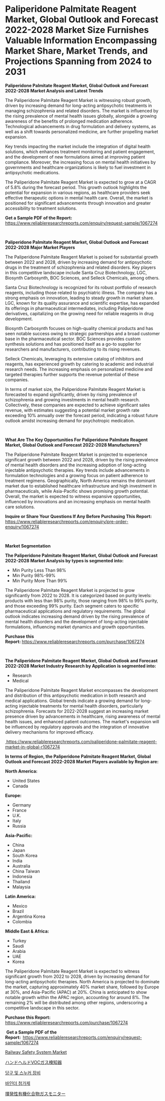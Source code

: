 <p><h1>Paliperidone Palmitate Reagent Market, Global Outlook and Forecast 2022-2028 Market Size Furnishes Valuable Information Encompassing Market Share, Market Trends, and Projections Spanning from 2024 to 2031</h1></p><p><strong>Paliperidone Palmitate Reagent Market, Global Outlook and Forecast 2022-2028 Market Analysis and Latest Trends</strong></p>
<p><p>The Paliperidone Palmitate Reagent Market is witnessing robust growth, driven by increasing demand for long-acting antipsychotic treatments in managing schizophrenia and related disorders. The market is influenced by the rising prevalence of mental health issues globally, alongside a growing awareness of the benefits of prolonged medication adherence. Technological advancements in drug formulation and delivery systems, as well as a shift towards personalized medicine, are further propelling market expansion.</p><p>Key trends impacting the market include the integration of digital health solutions, which enhances treatment monitoring and patient engagement, and the development of new formulations aimed at improving patient compliance. Moreover, the increasing focus on mental health initiatives by governments and healthcare organizations is likely to fuel investment in antipsychotic medications.</p><p>The Paliperidone Palmitate Reagent Market is expected to grow at a CAGR of 5.8% during the forecast period. This growth outlook highlights the potential for expansion in various regions, as healthcare providers seek effective therapeutic options in mental health care. Overall, the market is positioned for significant advancements through innovation and greater accessibility to treatment solutions.</p></p>
<p><strong>Get a Sample PDF of the Report:&nbsp;</strong> <a href="https://www.reliableresearchreports.com/enquiry/request-sample/1067274">https://www.reliableresearchreports.com/enquiry/request-sample/1067274</a></p>
<p>&nbsp;</p>
<p><strong>Paliperidone Palmitate Reagent Market, Global Outlook and Forecast 2022-2028 Major Market Players</strong></p>
<p><p>The Paliperidone Palmitate Reagent Market is poised for substantial growth between 2022 and 2028, driven by increasing demand for antipsychotic drugs in the treatment of schizophrenia and related disorders. Key players in this competitive landscape include Santa Cruz Biotechnology, LGC, Biosynth Carbosynth, BOC Sciences, and Selleck Chemicals, among others.</p><p>Santa Cruz Biotechnology is recognized for its robust portfolio of research reagents, including those related to psychiatric illness. The company has a strong emphasis on innovation, leading to steady growth in market share. LGC, known for its quality assurance and scientific expertise, has expanded its offerings in pharmaceutical intermediates, including Paliperidone derivatives, capitalizing on the growing need for reliable reagents in drug development.</p><p>Biosynth Carbosynth focuses on high-quality chemical products and has seen notable success owing to strategic partnerships and a broad customer base in the pharmaceutical sector. BOC Sciences provides custom synthesis solutions and has positioned itself as a go-to supplier for researchers and manufacturers, contributing to its rising revenues.</p><p>Selleck Chemicals, leveraging its extensive catalog of inhibitors and reagents, has experienced growth by catering to academic and industrial research needs. The increasing emphasis on personalized medicine and targeted therapies further supports the revenue potential of these companies.</p><p>In terms of market size, the Paliperidone Palmitate Reagent Market is forecasted to expand significantly, driven by rising prevalence of schizophrenia and growing investments in mental health research. Collectively, these companies are expected to achieve significant sales revenue, with estimates suggesting a potential market growth rate exceeding 10% annually over the forecast period, indicating a robust future outlook amidst increasing demand for psychotropic medication.</p></p>
<p>&nbsp;</p>
<p><strong>What Are The Key Opportunities For Paliperidone Palmitate Reagent Market, Global Outlook and Forecast 2022-2028 Manufacturers?</strong></p>
<p><p>The Paliperidone Palmitate Reagent Market is projected to experience significant growth between 2022 and 2028, driven by the rising prevalence of mental health disorders and the increasing adoption of long-acting injectable antipsychotic therapies. Key trends include advancements in formulation technologies and a growing focus on patient adherence to treatment regimens. Geographically, North America remains the dominant market due to established healthcare infrastructure and high investment in pharmaceuticals, while Asia-Pacific shows promising growth potential. Overall, the market is expected to witness expansive opportunities, influenced by innovations and an increasing emphasis on mental health care solutions.</p></p>
<p><strong>Inquire or Share Your Questions If Any Before Purchasing This Report:</strong> <a href="https://www.reliableresearchreports.com/enquiry/pre-order-enquiry/1067274">https://www.reliableresearchreports.com/enquiry/pre-order-enquiry/1067274</a></p>
<p>&nbsp;</p>
<p><strong>Market Segmentation</strong></p>
<p><strong>The Paliperidone Palmitate Reagent Market, Global Outlook and Forecast 2022-2028 Market Analysis by types is segmented into:</strong></p>
<p><ul><li>Min Purity Less Than 98%</li><li>Min Purity 98%-99%</li><li>Min Purity More Than 99%</li></ul></p>
<p><p>The Paliperidone Palmitate Reagent Market is projected to grow significantly from 2022 to 2028. It is categorized based on purity levels: products with less than 98% purity, those ranging from 98% to 99% purity, and those exceeding 99% purity. Each segment caters to specific pharmaceutical applications and regulatory requirements. The global outlook indicates increasing demand driven by the rising prevalence of mental health disorders and the development of long-acting injectable formulations, influencing market dynamics and growth opportunities.</p></p>
<p><strong>Purchase this Report:&nbsp;</strong><a href="https://www.reliableresearchreports.com/purchase/1067274">https://www.reliableresearchreports.com/purchase/1067274</a></p>
<p>&nbsp;</p>
<p><strong>The Paliperidone Palmitate Reagent Market, Global Outlook and Forecast 2022-2028 Market Industry Research by Application is segmented into:</strong></p>
<p><ul><li>Research</li><li>Medical</li></ul></p>
<p><p>The Paliperidone Palmitate Reagent Market encompasses the development and distribution of this antipsychotic medication in both research and medical applications. Global trends indicate a growing demand for long-acting injectable treatments for mental health disorders, particularly schizophrenia. Forecasts for 2022-2028 suggest an increasing market presence driven by advancements in healthcare, rising awareness of mental health issues, and enhanced patient outcomes. The market's expansion will be influenced by regulatory approvals and the integration of innovative delivery mechanisms for improved efficacy.</p></p>
<p><a href="https://www.reliableresearchreports.com/paliperidone-palmitate-reagent-market-in-global-r1067274">&nbsp;https://www.reliableresearchreports.com/paliperidone-palmitate-reagent-market-in-global-r1067274</a></p>
<p><strong>In terms of Region, the Paliperidone Palmitate Reagent Market, Global Outlook and Forecast 2022-2028 Market Players available by Region are:</strong></p>
<p>
    <p> <strong> North America: </strong>
        <ul>
            <li>United States</li>
            <li>Canada</li>
        </ul>
        </p> 
    <p> <strong> Europe: </strong>
        <ul>
            <li>Germany</li>
            <li>France</li>
            <li>U.K.</li>
            <li>Italy</li>
            <li>Russia</li>
        </ul>
        </p> 
    <p> <strong> Asia-Pacific: </strong>
        <ul>
            <li>China</li>
            <li>Japan</li>
            <li>South Korea</li>
            <li>India</li>
            <li>Australia</li>
            <li>China Taiwan</li>
            <li>Indonesia</li>
            <li>Thailand</li>
            <li>Malaysia</li>
        </ul>
        </p> 
    <p> <strong> Latin America: </strong>
        <ul>
            <li>Mexico</li>
            <li>Brazil</li>
            <li>Argentina Korea</li>
            <li>Colombia</li>
        </ul>
        </p> 
    <p> <strong> Middle East & Africa: </strong>
        <ul>
            <li>Turkey</li>
            <li>Saudi</li>
            <li>Arabia</li>
            <li>UAE</li>
            <li>Korea</li>
        </ul>
    </p>
    </p>
<p><p>The Paliperidone Palmitate Reagent Market is expected to witness significant growth from 2022 to 2028, driven by increasing demand for long-acting antipsychotic therapies. North America is projected to dominate the market, capturing approximately 40% market share, followed by Europe at 30%, and Asia-Pacific (APAC) at 20%. China is anticipated to show notable growth within the APAC region, accounting for around 8%. The remaining 2% will be distributed among other regions, underscoring a competitive landscape in this sector.</p></p>
<p><strong>Purchase this Report: </strong><a href="https://www.reliableresearchreports.com/purchase/1067274">https://www.reliableresearchreports.com/purchase/1067274</a></p>
<p>&nbsp;<strong>Get a Sample PDF of the Report:&nbsp;&nbsp;</strong><a href="https://www.reliableresearchreports.com/enquiry/request-sample/1067274">https://www.reliableresearchreports.com/enquiry/request-sample/1067274</a></p>
<p><strong></strong></p>
<p><p><a href="https://www.linkedin.com/pulse/emerging-opportunities-challenges-global-railway-safety-f4zfc?trackingId=qCrJc79vTuu%2Fan%2BC%2B78Bew%3D%3D">Railway Safety System Market</a></p><p><a href="https://medium.com/@shuvohaque77/%E3%82%B0%E3%83%AD%E3%83%BC%E3%83%90%E3%83%AB%E3%83%9D%E3%83%BC%E3%82%BF%E3%83%96%E3%83%ABvoc%E3%82%AC%E3%82%B9%E6%A4%9C%E5%87%BA%E5%99%A8%E7%94%A3%E6%A5%AD%E8%AA%BF%E6%9F%BB%E5%A0%B1%E5%91%8A%E6%9B%B8-%E7%AB%B6%E4%BA%89%E7%8A%B6%E6%B3%81-%E5%B8%82%E5%A0%B4%E8%A6%8F%E6%A8%A1-%E5%9C%B0%E5%9F%9F%E3%81%AE%E7%8A%B6%E6%B3%81%E3%81%A8%E4%BA%88%E6%B8%AC-2024%E5%B9%B4-2031%E5%B9%B4-c8547c46f71f">ハンドヘルドVOCガス検知器</a></p><p><a href="https://medium.com/@joespinka88967/%EB%8B%B9%EA%B5%AC-%EB%B0%8F-%EC%8A%A4%EB%88%84%EC%BB%A4-%EC%9E%A5%EB%B9%84-%EC%8B%9C%EC%9E%A5-%EB%8F%99%ED%96%A5-%EC%8B%9C%EC%9E%A5-%EC%84%B8%EB%B6%84%ED%99%94%EC%97%90-%EB%8C%80%ED%95%9C-%EC%83%81%EC%84%B8%ED%95%9C-%EC%97%B0%EA%B5%AC%EC%99%80-%EC%83%88%EB%A1%9C%EC%9A%B4-%EB%8F%99%ED%96%A5%EC%9D%98-%EC%A4%91%EC%9A%94%EC%84%B1-%EB%B6%84%EC%84%9D-2540aec5870b">당구 및 스누커 장비</a></p><p><a href="https://medium.com/@joespinka88967/%EA%B8%80%EB%A1%9C%EB%B2%8C-%EB%B0%94%EC%9D%B8%EB%8D%94-%EB%B6%80%ED%98%95%EC%A0%9C-%EC%8B%9C%EC%9E%A5-%EB%B6%80%EB%AC%B8-2024-2031-%EC%8B%9C%EC%9E%A5-%EB%A9%94%ED%8A%B8%EB%A6%AD%EC%8A%A4%EC%99%80-%EC%8B%9C%EC%9E%A5-%EC%A0%84%EB%9E%B5%EC%A0%81-%ED%86%B5%EC%B0%B0%EB%A0%A5-cd7f8f2236cb">바인더 첨가제</a></p><p><a href="https://medium.com/@shuvohaque77/voc%E3%82%AC%E3%82%B9%E3%83%A2%E3%83%8B%E3%82%BF%E3%83%BC%E5%B8%82%E5%A0%B4%E4%BA%88%E6%B8%AC-2024%E5%B9%B4%E3%81%8B%E3%82%892031%E5%B9%B4%E3%81%BE%E3%81%A7%E3%81%AE%E4%B8%96%E7%95%8C%E5%B8%82%E5%A0%B4%E5%8B%95%E5%90%91%E3%81%A8%E5%88%86%E6%9E%90%E3%82%92186%E3%83%9A%E3%83%BC%E3%82%B8%E3%81%A7%E3%82%AB%E3%83%90%E3%83%BC-77cec88201b9">揮発性有機化合物ガスモニター</a></p></p>